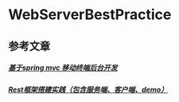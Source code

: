 # WebServerBestPractice

## 参考文章

##### [基于spring mvc 移动终端后台开发](http://blog.csdn.net/andyliulin/article/details/46544715)
##### [Rest框架搭建实践（包含服务端、客户端、demo）](http://www.eoeandroid.com/thread-333818-1-1.html?_dsign=9afacd84)
